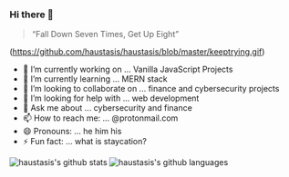 ### Hi there 👋

> “Fall Down Seven Times, Get Up Eight”

(https://github.com/haustasis/haustasis/blob/master/keeptrying.gif)

- 🔭 I’m currently working on ... Vanilla JavaScript Projects
- 🌱 I’m currently learning ... MERN stack
- 👯 I’m looking to collaborate on ... finance and cybersecurity projects
- 🤔 I’m looking for help with ... web development
- 💬 Ask me about ... cybersecurity and finance
- 📫 How to reach me: ... @protonmail.com
- 😄 Pronouns: ... he him his
- ⚡ Fun fact: ... what is staycation?


![haustasis's github stats](https://github-readme-stats.vercel.app/api?username=haustasis&show_icons=true&include_all_commits=true)
![haustasis's github languages](https://github-readme-stats.vercel.app/api/top-langs/?username=haustasis&layout=compact)

